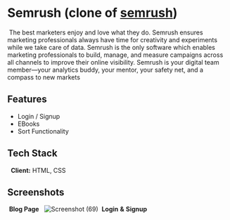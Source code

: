 # Semrush (clone of [semrush](https://www.semrush.com/blog/))
​
The best marketers enjoy and love what they do. Semrush ensures marketing professionals always have time for creativity and experiments while we take care of data. Semrush is the only software which enables marketing professionals to build, manage, and measure campaigns across all channels to improve their online visibility. Semrush is your digital team member—your analytics buddy, your mentor, your safety net, and a compass to new markets
​
## Features
- Login / Signup
- EBooks
- Sort Functionality
​
## Tech Stack
​
​
**Client:** HTML, CSS
​
## Screenshots
​
**Blog Page**
​​
​​
![Screenshot (69)](https://user-images.githubusercontent.com/55477611/211347370-46b02a23-2d1a-48ee-878f-923f7b7e8301.png)
​
**Login** **&** **Signup**
​​
​​

